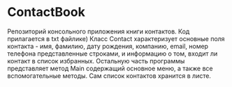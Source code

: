 # ContactBook
Репозиторий консольного приложения книги контактов. Код прилагается в txt файлике)
Класс Contact характеризует основные поля контакта - имя, фамилию, дату рождения, компанию, email, номер телефона представленные строками, и информацию о том, входит ли контакт в список избранных.
Остальную часть программы представляет метод Main содержащий основное меню, а также все вспомогательные методы. Сам список контактов хранится в листе.

